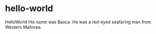 # hello-world
HelloWorld
His name was Basca. He was a red-eyed seafaring man from Western Mallorea.
